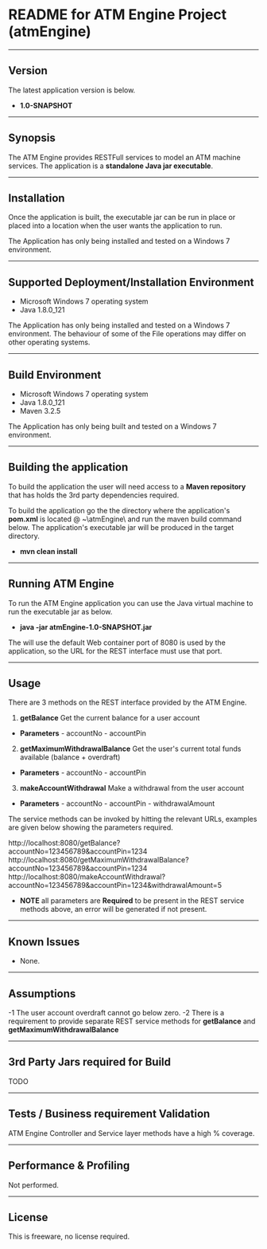 README for ATM Engine Project (atmEngine)
==========================================
 
-------
Version
-------
The latest application version is below.

 - **1.0-SNAPSHOT**

----------------------
Synopsis
----------------------
The ATM Engine provides RESTFull services to model an ATM machine services. The application is a **standalone Java jar executable**.

----------------------
Installation
----------------------
Once the application is built, the executable jar can be run in place or placed into a location when the user wants the application to run.

The Application has only being installed and tested on a Windows 7 environment.

-----------------------------------------------
Supported Deployment/Installation Environment
------------------------------------------------
 - Microsoft Windows 7 operating system
 - Java 1.8.0_121

The Application has only being installed and tested on a Windows 7 environment. The behaviour of some of the
File operations may differ on other operating systems.

---------------------------------
Build Environment
---------------------------------
 - Microsoft Windows 7 operating system
 - Java 1.8.0_121
 - Maven 3.2.5

The Application has only being built and tested on a Windows 7 environment.

---------------------------------
Building the application
---------------------------------
To build the application the user will need access to a **Maven repository** that has holds the 3rd party 
dependencies required.

To build the application go the the directory where the application's **pom.xml** is located @ ~\atmEngine\ 
and run the maven build command below. The application's executable jar will be produced in the target directory. 

 - **mvn clean install**

-------------------------------------
Running ATM Engine
-------------------------------------
To run the ATM Engine application you can use the Java virtual machine to run the executable jar as below. 

 - **java -jar atmEngine-1.0-SNAPSHOT.jar**

The will use the default Web container port of 8080 is used by the application, so the URL for the REST interface must use that port.
 
----------------------
Usage
----------------------
There are 3 methods on the REST interface provided by the ATM Engine.

 1. **getBalance** Get the current balance for a user account
   - **Parameters**
    - accountNo
	- accountPin
 2. **getMaximumWithdrawalBalance** Get the user's current total funds available (balance + overdraft)
   - **Parameters**
    - accountNo
	- accountPin
 3. **makeAccountWithdrawal** Make a withdrawal from the user account
   - **Parameters**
    - accountNo
	- accountPin
	- withdrawalAmount
	
The service methods can be invoked by hitting the relevant URLs, examples are given below showing the parameters required.

http://localhost:8080/getBalance?accountNo=123456789&accountPin=1234
http://localhost:8080/getMaximumWithdrawalBalance?accountNo=123456789&accountPin=1234
http://localhost:8080/makeAccountWithdrawal?accountNo=123456789&accountPin=1234&withdrawalAmount=5

 - **NOTE** all parameters are **Required** to be present in the REST service methods above, an error will be generated if not present.
 
----------------------------------
Known Issues
----------------------------------
 - None.

----------------------------------
Assumptions
----------------------------------
 -1 The user account overdraft cannot go below zero.
 -2 There is a requirement to provide separate REST service methods for **getBalance** and **getMaximumWithdrawalBalance**

----------------------------------
3rd Party Jars required for Build 
----------------------------------
TODO

-------------------------------------------
Tests / Business requirement Validation
-------------------------------------------
ATM Engine Controller and Service layer methods have a high % coverage.


-------------------------
Performance & Profiling 
-------------------------
Not performed.

----------------------------------
License
----------------------------------
This is freeware, no license required.

